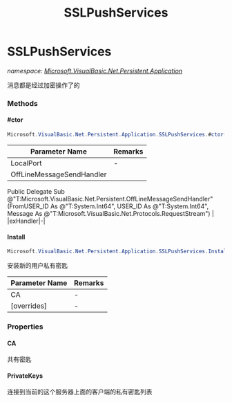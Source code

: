 ﻿---
title: SSLPushServices
---

# SSLPushServices
_namespace: [Microsoft.VisualBasic.Net.Persistent.Application](N-Microsoft.VisualBasic.Net.Persistent.Application.html)_

消息都是经过加密操作了的

### Methods

#### #ctor
```csharp
Microsoft.VisualBasic.Net.Persistent.Application.SSLPushServices.#ctor(System.Int32,System.Object,Microsoft.VisualBasic.Net.Persistent.OffLineMessageSendHandler,Microsoft.VisualBasic.Net.Abstract.ExceptionHandler)
```


|Parameter Name|Remarks|
|--------------|-------|
|LocalPort|-|
|OffLineMessageSendHandler|
 Public Delegate Sub @"T:Microsoft.VisualBasic.Net.Persistent.OffLineMessageSendHandler"(FromUSER_ID As @"T:System.Int64", USER_ID As @"T:System.Int64", Message As @"T:Microsoft.VisualBasic.Net.Protocols.RequestStream")
 |
|exHandler|-|


#### Install
```csharp
Microsoft.VisualBasic.Net.Persistent.Application.SSLPushServices.Install(Microsoft.VisualBasic.Net.SSL.Certificate,System.Boolean,System.String)
```
安装新的用户私有密匙

|Parameter Name|Remarks|
|--------------|-------|
|CA|-|
|[overrides]|-|




### Properties

#### CA
共有密匙
#### PrivateKeys
连接到当前的这个服务器上面的客户端的私有密匙列表

